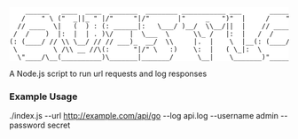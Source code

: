 <pre style="background-color:#ffffff;font-size:12px">
    ______   ____  ____  _______  ________ ___________ ___       ______   _______   
   /    " \ ("  _||_ " |/"     "|/"       |"     _   ")"  |     /    " \ /" _   "|  
  // ____  \|   (  ) : (: ______|:   \___/ )__/  \\__/||  |    // ____  (: ( \___)  
 /  /    )  |:  |  | . )\/    |  \___  \      \\_ /   |:  |   /  /    ) :)/ \       
(: (____/ // \\ \__/ // // ___)_  __/  \\     |.  |    \  |__(: (____/ ////  \ ___  
 \         \ /\\ __ //\(:      "|/" \   :)    \:  |   ( \_|:  \        /(:   _(  _| 
  \"____/\__(__________)\_______|_______/      \__|    \_______)"_____/  \_______)  
</pre>

A Node.js script to run url requests and log responses

### Example Usage
./index.js --url http://example.com/api/go --log api.log --username admin --password secret 

